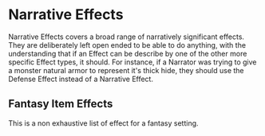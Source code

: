 # Narrative Effects

Narrative Effects covers a broad range of narratively significant effects. They are deliberately left open ended to be able to do anything, with the understanding that if an Effect can be describe by one of the other more specific Effect types, it should. For instance, if a Narrator was trying to give a monster natural armor to represent it's thick hide, they should use the Defense Effect instead of a Narrative Effect.

## Fantasy Item Effects

This is a non exhaustive list of effect for a fantasy setting.
